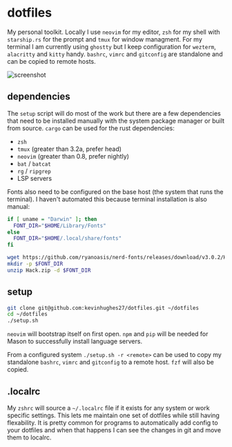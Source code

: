 # dotfiles

My personal toolkit. Locally I use `neovim` for my editor, `zsh` for my shell with `starship.rs` for the prompt and `tmux` for window managment. For my terminal I am currently using `ghostty` but I keep configuration for `wezterm`, `alacritty` and `kitty` handy. `bashrc`, `vimrc` and `gitconfig` are standalone and can be copied to remote hosts.

![screenshot](https://user-images.githubusercontent.com/1965489/210177151-84c27c26-2c4f-4e78-a644-7f4bb86e7d45.png)


## dependencies

The `setup` script will do most of the work but there are a few dependencies that need to be installed manually with the system package manager or built from source. `cargo` can be used for the rust dependencies:

  * `zsh`
  * `tmux` (greater than 3.2a, prefer head)
  * `neovim` (greater than 0.8, prefer nightly)
  * `bat` / `batcat`
  * `rg` / `ripgrep`
  * LSP servers

Fonts also need to be configured on the base host (the system that runs the terminal). I haven't automated this because terminal installation is also manual:

```sh
if [ uname = "Darwin" ]; then
  FONT_DIR="$HOME/Library/Fonts"
else
  FONT_DIR="$HOME/.local/share/fonts"
fi

wget https://github.com/ryanoasis/nerd-fonts/releases/download/v3.0.2/Hack.zip
mkdir -p $FONT_DIR
unzip Hack.zip -d $FONT_DIR
```


## setup

```sh
git clone git@github.com:kevinhughes27/dotfiles.git ~/dotfiles
cd ~/dotfiles
./setup.sh
```

`neovim` will bootstrap itself on first open. `npm` and `pip` will be needed for Mason to successfully install language servers.

From a configured system `./setup.sh -r <remote>` can be used to copy my standalone `bashrc`, `vimrc` and `gitconfig` to a remote host. `fzf` will also be copied.


## .localrc

My `zshrc` will source a `~/.localrc` file if it exists for any system or work specific settings. This lets me maintain one set of dotfiles while still having flexability. It is pretty common for programs to automatically add config to your dotfiles and when that happens I can see the changes in git and move them to localrc.
